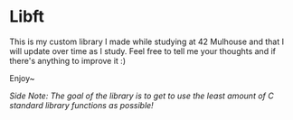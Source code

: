 Libft
=====
This is my custom library I made while studying at 42 Mulhouse and that I will update over time as I study. Feel free to tell me your thoughts and if there's anything to improve it :)

Enjoy~

*Side Note: The goal of the library is to get to use the least amount of C standard library functions as possible!*
